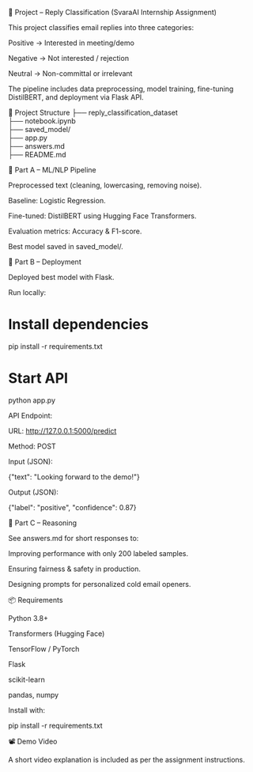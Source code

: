 📂 Project – Reply Classification (SvaraAI Internship Assignment)

This project classifies email replies into three categories:

Positive → Interested in meeting/demo

Negative → Not interested / rejection

Neutral → Non-committal or irrelevant

The pipeline includes data preprocessing, model training, fine-tuning DistilBERT, and deployment via Flask API.

🚀 Project Structure
├── reply_classification_dataset              
├── notebook.ipynb        
├── saved_model/         
├── app.py                
├── answers.md            
├── README.md             

🧩 Part A – ML/NLP Pipeline

Preprocessed text (cleaning, lowercasing, removing noise).

Baseline: Logistic Regression.

Fine-tuned: DistilBERT using Hugging Face Transformers.

Evaluation metrics: Accuracy & F1-score.

Best model saved in saved_model/.

🧩 Part B – Deployment

Deployed best model with Flask.

Run locally:

# Install dependencies
pip install -r requirements.txt

# Start API
python app.py


API Endpoint:

URL: http://127.0.0.1:5000/predict

Method: POST

Input (JSON):

{"text": "Looking forward to the demo!"}


Output (JSON):

{"label": "positive", "confidence": 0.87}

🧩 Part C – Reasoning

See answers.md
 for short responses to:

Improving performance with only 200 labeled samples.

Ensuring fairness & safety in production.

Designing prompts for personalized cold email openers.

📦 Requirements

Python 3.8+

Transformers (Hugging Face)

TensorFlow / PyTorch

Flask

scikit-learn

pandas, numpy

Install with:

pip install -r requirements.txt

📽️ Demo Video

A short video explanation is included as per the assignment instructions.
